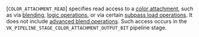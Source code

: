[`COLOR_ATTACHMENT_READ`] specifies read access to a
[color attachment](https://www.khronos.org/registry/vulkan/specs/1.3-extensions/html/vkspec.html#renderpass), such as via [blending](https://www.khronos.org/registry/vulkan/specs/1.3-extensions/html/vkspec.html#framebuffer-blending), [logic operations](https://www.khronos.org/registry/vulkan/specs/1.3-extensions/html/vkspec.html#framebuffer-logicop), or via certain
[subpass load operations](https://www.khronos.org/registry/vulkan/specs/1.3-extensions/html/vkspec.html#renderpass-load-store-ops).
It does not include [advanced blend
operations](https://www.khronos.org/registry/vulkan/specs/1.3-extensions/html/vkspec.html#framebuffer-blend-advanced).
Such access occurs in the
`VK_PIPELINE_STAGE_COLOR_ATTACHMENT_OUTPUT_BIT` pipeline stage.